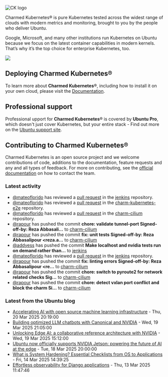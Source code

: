 ![CK logo](https://assets.ubuntu.com/v1/451d4cf4-Charmed+Kubernetes_RGB_onWhite_2022.svg)

Charmed Kubernetes® is pure Kubernetes tested across the widest range of clouds with modern metrics and monitoring, brought to you by the people who deliver Ubuntu.

Google, Microsoft, and many other institutions run Kubernetes on Ubuntu because we focus on the latest container capabilities in modern kernels. That’s why it’s the top choice for enterprise Kubernetes, too.

![](https://assets.ubuntu.com/v1/843c77b6-juju-at-a-glace.svg)

## Deploying Charmed Kubernetes®

To learn more about **Charmed Kubernetes**®, including how to install it on your own cloud, please visit the [Documentation][docs].

## Professional support

Professional upport for **Charmed Kubernetes**® is covered by **Ubuntu Pro**, which doesn't just cover Kubernetes, but your entire stack - Find out more on the [Ubuntu support site](https://ubuntu.com/support).

## Contributing to Charmed Kubernetes®

Charmed Kubernetes is an open source project and we welcome contributions of code, additions to the documentation, feature requests and any and all types of feedback. For more on contributing, see the [official documentation][get-in-touch] on how to contact the team.

<!-- LINKS -->
[docs]: https://ubuntu.com/kubernetes/docs
[get-in-touch]: https://ubuntu.com/kubernetes/docs/get-in-touch

### Latest activity

<!-- activity starts -->
 - [@mateoflorido](https://github.com/mateoflorido) has reviewed a [pull request](https://github.com/charmed-kubernetes/jenkins/pull/1614) in the [jenkins](https://github.com/charmed-kubernetes/jenkins) repository.
 - [@mateoflorido](https://github.com/mateoflorido) has reviewed a [pull request](https://github.com/charmed-kubernetes/charm-kubernetes-e2e/pull/38) in the [charm-kubernetes-e2e](https://github.com/charmed-kubernetes/charm-kubernetes-e2e) repository.
 - [@mateoflorido](https://github.com/mateoflorido) has reviewed a [pull request](https://github.com/charmed-kubernetes/charm-cilium/pull/17) in the [charm-cilium](https://github.com/charmed-kubernetes/charm-cilium) repository.
 - [@rapour](https://github.com/rapour) has pushed the commit **chore: validate tunnel-port  Signed-off-by: Reza Abbasali...** to [charm-cilium](https://github.com/charmed-kubernetes/charm-cilium)
 - [@rapour](https://github.com/rapour) has pushed the commit **fix: unit tests  Signed-off-by: Reza Abbasalipour <reza.a...** to [charm-cilium](https://github.com/charmed-kubernetes/charm-cilium)
 - [@addyess](https://github.com/addyess) has pushed the commit **Make localhost and nvidia tests run on demand rather than...** to [jenkins](https://github.com/charmed-kubernetes/jenkins)
 - [@mateoflorido](https://github.com/mateoflorido) has reviewed a [pull request](https://github.com/charmed-kubernetes/jenkins/pull/1621) in the [jenkins](https://github.com/charmed-kubernetes/jenkins) repository.
 - [@rapour](https://github.com/rapour) has pushed the commit **fix: linting errors  Signed-off-by: Reza Abbasalipour <re...** to [charm-cilium](https://github.com/charmed-kubernetes/charm-cilium)
 - [@rapour](https://github.com/rapour) has pushed the commit **chore: switch to pyroute2 for network related checks  Sig...** to [charm-cilium](https://github.com/charmed-kubernetes/charm-cilium)
 - [@rapour](https://github.com/rapour) has pushed the commit **chore: detect vxlan port conflict and block the charm  Si...** to [charm-cilium](https://github.com/charmed-kubernetes/charm-cilium)
<!-- activity ends -->

<!-- roadmap starts -->

<!-- roadmap ends -->

### Latest from the Ubuntu blog

<!-- blog starts -->
* [Accelerating AI with open source machine learning infrastructure](https://ubuntu.com//blog/accelerating-ai-with-open-source-machine-learning-infrastructure) - Thu, 20 Mar 2025 20:19:00 
* [Building optimized LLM chatbots with Canonical and NVIDIA](https://ubuntu.com//blog/building-optimized-llm-chatbots-with-canonical-and-nvidia) - Wed, 19 Mar 2025 21:05:00 
* [Unlocking Edge AI: a collaborative reference architecture with NVIDIA](https://ubuntu.com//blog/unlocking-edge-ai-a-collaborative-reference-architecture-with-nvidia) - Wed, 19 Mar 2025 15:12:00 
* [Ubuntu now officially supports NVIDIA Jetson: powering the future of AI at the edge](https://ubuntu.com//blog/ubuntu-now-officially-supports-nvidia-jetson-powering-the-future-of-ai-at-the-edge) - Tue, 18 Mar 2025 20:00:00 
* [What is System Hardening? Essential Checklists from OS to Applications](https://ubuntu.com//blog/what-is-system-hardening-definition-and-best-practices) - Fri, 14 Mar 2025 14:39:25 
* [Effortless observability for Django applications](https://ubuntu.com//blog/effortless-observability-for-django-applications) - Thu, 13 Mar 2025 11:47:46 
<!-- blog ends -->
